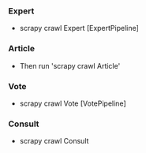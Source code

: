 ### Expert
-   scrapy crawl Expert [ExpertPipeline]

### Article
-   Then run 'scrapy crawl Article'

### Vote
-   scrapy crawl Vote [VotePipeline]

### Consult
- scrapy crawl Consult
